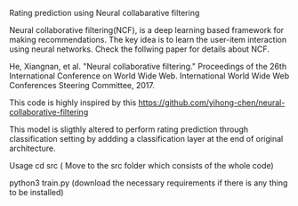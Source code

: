 Rating prediction using Neural collabarative filtering 

Neural collaborative filtering(NCF), is a deep learning based framework for making recommendations. The key idea is to learn the user-item interaction using neural networks. Check the follwing paper for details about NCF.

He, Xiangnan, et al. "Neural collaborative filtering." Proceedings of the 26th International Conference on World Wide Web. International World Wide Web Conferences Steering Committee, 2017.

This code is highly inspired by this https://github.com/yihong-chen/neural-collaborative-filtering 

This model is sligthly altered to perform rating prediction through classification setting by addding a classification layer at the end of original architecture.

Usage
cd src ( Move to the src folder which consists of the whole code)

python3 train.py (download the necessary requirements if there is any thing to be installed)
